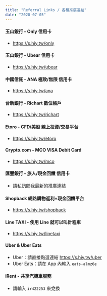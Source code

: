 ```yaml
---
title: "Referral Links / 各種推廣連結"
date: "2020-07-05"
---
```


#### 玉山銀行 - Only 信用卡

* https://s.hiy.tw/only

#### 玉山銀行 - Ubear 信用卡

* https://s.hiy.tw/ubear

#### 中國信託 - ANA 極致/無限 信用卡

* https://s.hiy.tw/ana

#### 台新銀行 - Richart 數位帳戶

* https://s.hiy.tw/richart

#### Etoro - CFD/美股 線上投資/交易平台

* https://s.hiy.tw/etoro

#### Crypto.com - MCO VISA Debit Card

* https://s.hiy.tw/mco

#### 匯豐銀行 - 旅人/現金回饋 信用卡

* 請私訊問我最新的推廣連結

#### Shopback 網路購物返利+現金回饋平台

* https://s.hiy.tw/shopback

#### Line TAXI - 使用 Line 就可以叫計程車

* https://s.hiy.tw/linetaxi

#### Uber & Uber Eats

* Uber：請直接點選連結 https://s.hiy.tw/uber
* Uber Eats：請在 App 內輸入 `eats-almz6e`
 

#### iRent - 共享汽機車服務

* 請輸入 `ir422253` 來兌換



